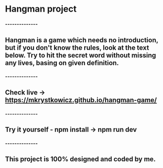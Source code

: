 # Hangman project

### --------------

## Hangman is a game which needs no introduction, but if you don't know the rules, look at the text below. Try to hit the secret word without missing any lives, basing on given definition.

### --------------

## Check live -> https://mkrystkowicz.github.io/hangman-game/

### --------------

## Try it yourself - npm install -> npm run dev

### --------------

## This project is 100% designed and coded by me. 